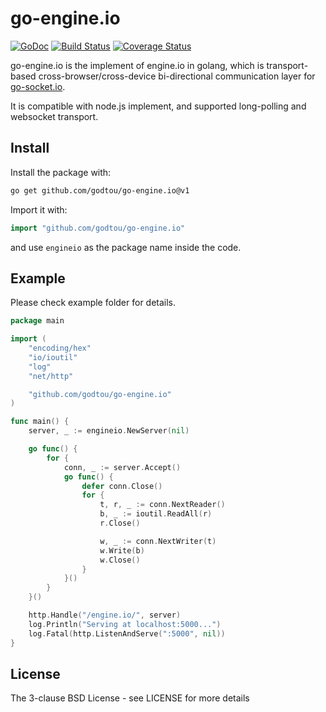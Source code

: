 # go-engine.io

[![GoDoc](http://godoc.org/github.com/godtou/go-engine.io?status.svg)](http://godoc.org/github.com/godtou/go-engine.io) [![Build Status](https://travis-ci.org/godtou/go-engine.io.svg)](https://travis-ci.org/godtou/go-engine.io)
[![Coverage Status](https://coveralls.io/repos/github/godtou/go-engine.io/badge.svg?branch=v1.4)](https://coveralls.io/github/godtou/go-engine.io?branch=v1.4)

go-engine.io is the implement of engine.io in golang, which is transport-based cross-browser/cross-device bi-directional communication layer for [go-socket.io](https://github.com/godtou/go-socket.io).

It is compatible with node.js implement, and supported long-polling and websocket transport.

## Install

Install the package with:

```bash
go get github.com/godtou/go-engine.io@v1
```

Import it with:

```go
import "github.com/godtou/go-engine.io"
```

and use `engineio` as the package name inside the code.

## Example

Please check example folder for details.

```go
package main

import (
	"encoding/hex"
	"io/ioutil"
	"log"
	"net/http"

	"github.com/godtou/go-engine.io"
)

func main() {
	server, _ := engineio.NewServer(nil)

	go func() {
		for {
			conn, _ := server.Accept()
			go func() {
				defer conn.Close()
				for {
					t, r, _ := conn.NextReader()
					b, _ := ioutil.ReadAll(r)
					r.Close()

					w, _ := conn.NextWriter(t)
					w.Write(b)
					w.Close()
				}
			}()
		}
	}()

	http.Handle("/engine.io/", server)
	log.Println("Serving at localhost:5000...")
	log.Fatal(http.ListenAndServe(":5000", nil))
}
```

## License

The 3-clause BSD License  - see LICENSE for more details
